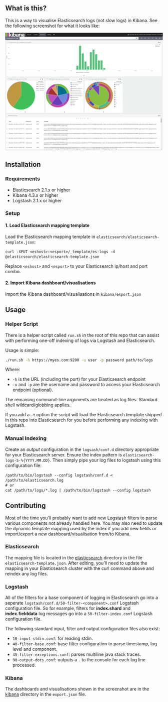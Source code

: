 ## What is this?

This is a way to visualise Elasticsearch logs (not slow logs) in
Kibana.  See the following screenshot for what it looks like:

![Dashboard Example](Dashboard-Screenshot.png)

## Installation

### Requirements

* Elasticsearch 2.1.x or higher
* Kibana 4.3.x or higher
* Logstash 2.1.x or higher

### Setup

#### 1. Load Elasticsearch mapping template

Load the Elasticsearch mapping template in
`elasticsearch/elasticsearch-template.json`:

```
curl -XPUT <eshost>:<esport>/_template/es-logs -d @elasticsearch/elasticsearch-template.json
```

Replace `<eshost>` and `<esport>` to your Elasticsearch ip/host and
port combo.

#### 2. Import Kibana dashboard/visualisations

Import the Kibana dashboard/visualisations in `kibana/export.json`

## Usage

### Helper Script

There is a helper script called `run.sh` in the root of this repo that
can assist with performing one-off indexing of logs via Logstash and
Elasticsearch.

Usage is simple:

```sh
./run.sh -h https://myes.com:9200 -u user -p password path/to/logs
```

Where:

* `-h` is the URL (including the port) for your Elasticsearch endpoint
* `-u` and `-p` are the username and password to access your
  Elasticsearch endpoint (optional).

The remaining command-line arguments are treated as log files.
Standard shell wildcard/globbing applies.

If you add a `-t` option the script will load the Elasticsearch
template shipped in this repo into Elasticsearch for you before
performing any indexing with Logstash.

### Manual Indexing

Create an *output* configuration in the `logsash/conf.d` directory
appropriate for your Elasticsearch server. Ensure the index pattern is
`elasticsearch-logs-5-%{YYYY.MM.DD}`. Then simply pipe your log files to logstash using this configuration file:

```
/path/to/bin/logstash --config logstash/conf.d < /path/to/elasticsearch.log
# or
cat /path/to/logs/*.log | /path/to/bin/logstash --config logstash
```

## Contributing

Most of the time you'll probably want to add new Logstash filters to
parse various components not already handled here.  You may also need
to update the dynamic template mapping used by the index if you add
new fields or import/export a new dashboard/visualisation from/to Kibana.

### Elasticsearch

The mapping file is located in the [elasticsearch](elasticsearch) directory in the file `elasticsearch-template.json`.  After editing, you'll
need to update the mapping in your Elasticsearch cluster with the curl
command above and reindex any log files.

### Logstash

All of the filters for a base component of logging in Elasticsearch
go into a seperate `logstash/conf.d/50-filter-<component>.conf` Logstash configuration file. So
for example, filters for **index.shard** and **index.fielddata** log
messages go into a `50-filter-index.conf` Logstash configuration file.

The following standard input, filter and output configuration files
also exist:

* `10-input-stdin.conf`: for reading stdin.
* `40-filter-base.conf`: base filter configuration to parse timestamp,
log level and component.
* `45-filter-exceptions.conf`: parses multiline java stack traces.
* `90-output-dots.conf`: outputs a `.` to the console for each log
line processed.

### Kibana

The dashboards and visualisations shown in the screenshot are in the
[kibana](kibana) directory in the `export.json` file.
